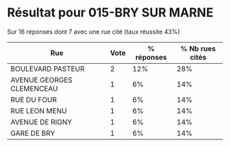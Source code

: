 # Résultat pour 015-BRY SUR MARNE

Sur 16 réponses dont 7 avec une rue cité (taux réussite 43%)

| Rue | Vote | % réponses | % Nb rues cités|
|-----|------|------------|----------------|
| BOULEVARD PASTEUR | 2 | 12% | 28%|
| AVENUE GEORGES CLEMENCEAU | 1 | 6% | 14%|
| RUE DU FOUR | 1 | 6% | 14%|
| RUE LEON MENU | 1 | 6% | 14%|
| AVENUE DE RIGNY | 1 | 6% | 14%|
| GARE DE BRY | 1 | 6% | 14%|
